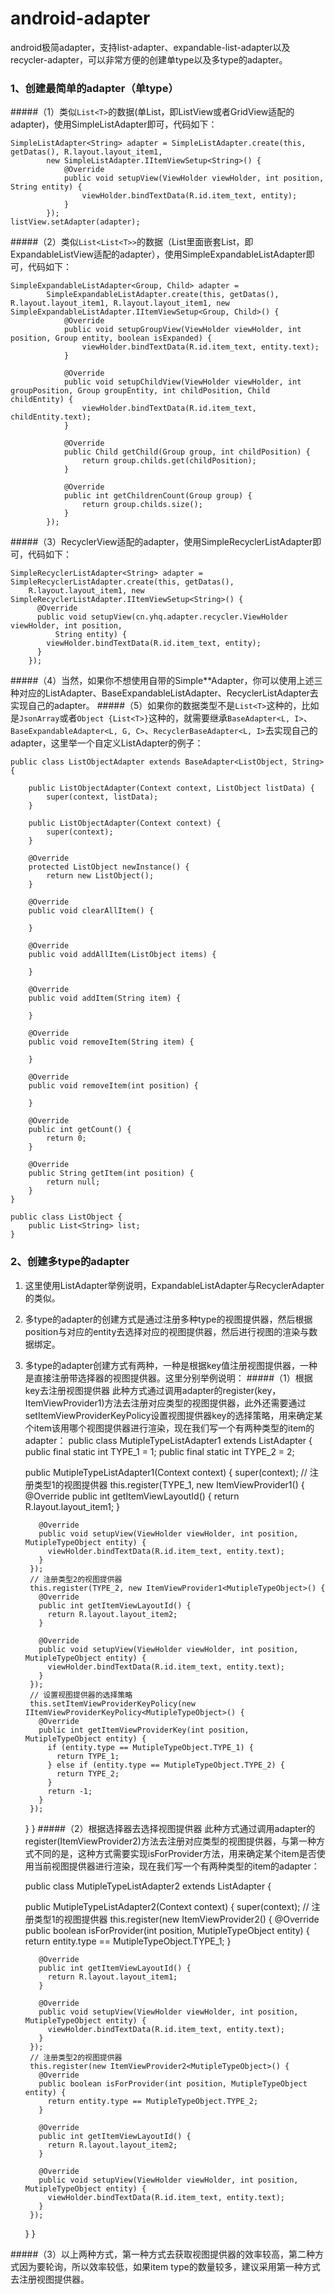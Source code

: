 # android-adapter
android极简adapter，支持list-adapter、expandable-list-adapter以及recycler-adapter，可以非常方便的创建单type以及多type的adapter。
### 1、创建最简单的adapter（单type）
#####（1）类似`List<T>`的数据(单List，即ListView或者GridView适配的adapter)，使用SimpleListAdapter即可，代码如下：


    SimpleListAdapter<String> adapter = SimpleListAdapter.create(this, getDatas(), R.layout.layout_item1,
            new SimpleListAdapter.IItemViewSetup<String>() {
                @Override
                public void setupView(ViewHolder viewHolder, int position, String entity) {
                    viewHolder.bindTextData(R.id.item_text, entity);
                }
            });
    listView.setAdapter(adapter);

#####（2）类似`List<List<T>>`的数据（List里面嵌套List，即ExpandableListView适配的adapter），使用SimpleExpandableListAdapter即可，代码如下：


    SimpleExpandableListAdapter<Group, Child> adapter =
            SimpleExpandableListAdapter.create(this, getDatas(), R.layout.layout_item1, R.layout.layout_item1, new SimpleExpandableListAdapter.IItemViewSetup<Group, Child>() {
                @Override
                public void setupGroupView(ViewHolder viewHolder, int position, Group entity, boolean isExpanded) {
                    viewHolder.bindTextData(R.id.item_text, entity.text);
                }
    
                @Override
                public void setupChildView(ViewHolder viewHolder, int groupPosition, Group groupEntity, int childPosition, Child childEntity) {
                    viewHolder.bindTextData(R.id.item_text, childEntity.text);
                }
    
                @Override
                public Child getChild(Group group, int childPosition) {
                    return group.childs.get(childPosition);
                }
    
                @Override
                public int getChildrenCount(Group group) {
                    return group.childs.size();
                }
            });

#####（3）RecyclerView适配的adapter，使用SimpleRecyclerListAdapter即可，代码如下：


    SimpleRecyclerListAdapter<String> adapter = SimpleRecyclerListAdapter.create(this, getDatas(),
        R.layout.layout_item1, new SimpleRecyclerListAdapter.IItemViewSetup<String>() {
          @Override
          public void setupView(cn.yhq.adapter.recycler.ViewHolder viewHolder, int position,
              String entity) {
            viewHolder.bindTextData(R.id.item_text, entity);
          }
        });
#####（4）当然，如果你不想使用自带的Simple**Adapter，你可以使用上述三种对应的ListAdapter、BaseExpandableListAdapter、RecyclerListAdapter去实现自己的adapter。
#####（5）如果你的数据类型不是`List<T>`这种的，比如是`JsonArray`或者`Object {List<T>}`这种的，就需要继承`BaseAdapter<L, I>`、`BaseExpandableAdapter<L, G, C>`、`RecyclerBaseAdapter<L, I>`去实现自己的adapter，这里举一个自定义ListAdapter的例子：


    public class ListObjectAdapter extends BaseAdapter<ListObject, String> {
    
        public ListObjectAdapter(Context context, ListObject listData) {
            super(context, listData);
        }
    
        public ListObjectAdapter(Context context) {
            super(context);
        }
    
        @Override
        protected ListObject newInstance() {
            return new ListObject();
        }
    
        @Override
        public void clearAllItem() {
    
        }
    
        @Override
        public void addAllItem(ListObject items) {
    
        }
    
        @Override
        public void addItem(String item) {
    
        }
    
        @Override
        public void removeItem(String item) {
    
        }
    
        @Override
        public void removeItem(int position) {
    
        }
    
        @Override
        public int getCount() {
            return 0;
        }
    
        @Override
        public String getItem(int position) {
            return null;
        }
    }

    public class ListObject {
        public List<String> list;
    }

### 2、创建多type的adapter
1. 这里使用ListAdapter举例说明，ExpandableListAdapter与RecyclerAdapter的类似。
2. 多type的adapter的创建方式是通过注册多种type的视图提供器，然后根据position与对应的entity去选择对应的视图提供器，然后进行视图的渲染与数据绑定。
3. 多type的adapter创建方式有两种，一种是根据key值注册视图提供器，一种是直接注册带选择器的视图提供器。这里分别举例说明：
#####（1）根据key去注册视图提供器
此种方式通过调用adapter的register(key，ItemViewProvider1)方法去注册对应类型的视图提供器，此外还需要通过setItemViewProviderKeyPolicy设置视图提供器key的选择策略，用来确定某个item该用哪个视图提供器进行渲染，现在我们写一个有两种类型的item的adapter：
public class MutipleTypeListAdapter1 extends ListAdapter<MutipleTypeObject> {
      public final static int TYPE_1 = 1;
      public final static int TYPE_2 = 2;
    
      public MutipleTypeListAdapter1(Context context) {
        super(context);
        // 注册类型1的视图提供器
        this.register(TYPE_1, new ItemViewProvider1<MutipleTypeObject>() {
          @Override
          public int getItemViewLayoutId() {
            return R.layout.layout_item1;
          }
    
          @Override
          public void setupView(ViewHolder viewHolder, int position, MutipleTypeObject entity) {
            viewHolder.bindTextData(R.id.item_text, entity.text);
          }
        });
        // 注册类型2的视图提供器
        this.register(TYPE_2, new ItemViewProvider1<MutipleTypeObject>() {
          @Override
          public int getItemViewLayoutId() {
            return R.layout.layout_item2;
          }
    
          @Override
          public void setupView(ViewHolder viewHolder, int position, MutipleTypeObject entity) {
            viewHolder.bindTextData(R.id.item_text, entity.text);
          }
        });
        // 设置视图提供器的选择策略
        this.setItemViewProviderKeyPolicy(new IItemViewProviderKeyPolicy<MutipleTypeObject>() {
          @Override
          public int getItemViewProviderKey(int position, MutipleTypeObject entity) {
            if (entity.type == MutipleTypeObject.TYPE_1) {
              return TYPE_1;
            } else if (entity.type == MutipleTypeObject.TYPE_2) {
              return TYPE_2;
            }
            return -1;
          }
        });
      }
    }
#####（2）根据选择器去选择视图提供器
此种方式通过调用adapter的register(ItemViewProvider2)方法去注册对应类型的视图提供器，与第一种方式不同的是，这种方式需要实现isForProvider方法，用来确定某个item是否使用当前视图提供器进行渲染，现在我们写一个有两种类型的item的adapter：

    
    public class MutipleTypeListAdapter2 extends ListAdapter<MutipleTypeObject> {
    
      public MutipleTypeListAdapter2(Context context) {
        super(context);
        // 注册类型1的视图提供器
        this.register(new ItemViewProvider2<MutipleTypeObject>() {
          @Override
          public boolean isForProvider(int position, MutipleTypeObject entity) {
            return entity.type == MutipleTypeObject.TYPE_1;
          }
    
          @Override
          public int getItemViewLayoutId() {
            return R.layout.layout_item1;
          }
    
          @Override
          public void setupView(ViewHolder viewHolder, int position, MutipleTypeObject entity) {
            viewHolder.bindTextData(R.id.item_text, entity.text);
          }
        });
        // 注册类型2的视图提供器
        this.register(new ItemViewProvider2<MutipleTypeObject>() {
          @Override
          public boolean isForProvider(int position, MutipleTypeObject entity) {
            return entity.type == MutipleTypeObject.TYPE_2;
          }
    
          @Override
          public int getItemViewLayoutId() {
            return R.layout.layout_item2;
          }
    
          @Override
          public void setupView(ViewHolder viewHolder, int position, MutipleTypeObject entity) {
            viewHolder.bindTextData(R.id.item_text, entity.text);
          }
        });
      }
    }

#####（3）以上两种方式，第一种方式去获取视图提供器的效率较高，第二种方式因为要轮询，所以效率较低，如果item type的数量较多，建议采用第一种方式去注册视图提供器。

